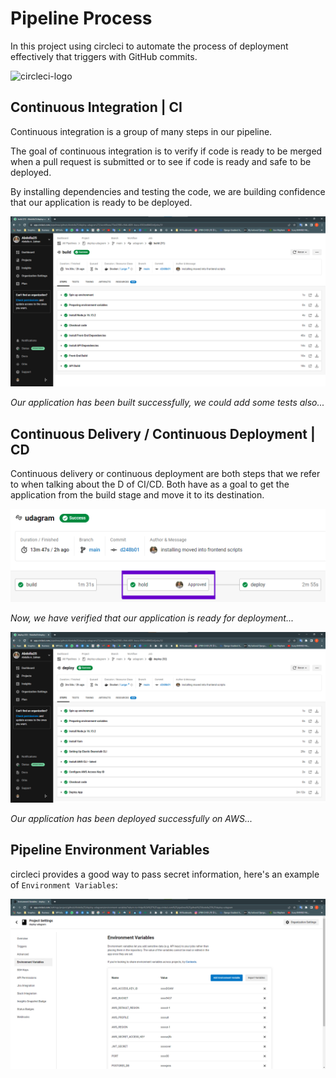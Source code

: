 # Pipeline Process

In this project using circleci to automate the process of deployment effectively that triggers with GitHub commits.

![circleci-logo](https://d3r49iyjzglexf.cloudfront.net/circleci-logo-stacked-fb-657e221fda1646a7e652c09c9fbfb2b0feb5d710089bb4d8e8c759d37a832694.png)

## Continuous Integration | CI

Continuous integration is a group of many steps in our pipeline.

The goal of continuous integration is to verify if code is ready to be merged when a pull request is submitted or to see if code is ready and safe to be deployed.

By installing dependencies and testing the code, we are building confidence that our application is ready to be deployed.

![ci-view](img/build-ci.png)

*Our application has been built successfully, we could add some tests also...*

## Continuous Delivery / Continuous Deployment | CD

Continuous delivery or continuous deployment are both steps that we refer to when talking about the D of CI/CD. Both have as a goal to get the application from the build stage and move it to its destination. 

![cd-hold](img/hold-cd.png)

*Now, we have verified that our application is ready for deployment...*

![cd-deploy](img/deploy-cd.png)

*Our application has been deployed successfully on AWS...*

## Pipeline Environment Variables

circleci provides a good way to pass secret information, here's an example of `Environment Variables`:

![circleci](img/circleci.png)

